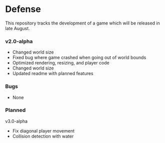 # Defense
This repository tracks the development of a game which will be released in late August.

### v2.0-alpha
* Changed world size
* Fixed bug where game crashed when going out of world bounds
* Optimized rendering, resizing, and player code
* Changed world size
* Updated readme with planned features

### Bugs
* None

### Planned
v3.0-alpha
* Fix diagonal player movement
* Collision detection with water

